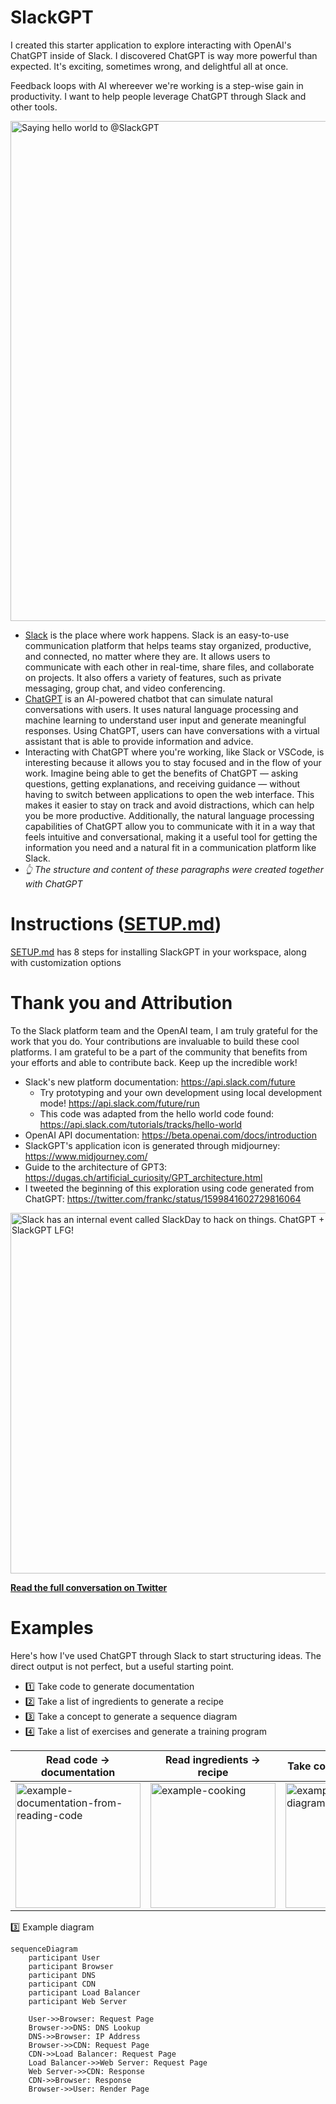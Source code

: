 # SlackGPT

I created this starter application to explore interacting with OpenAI's ChatGPT
inside of Slack. I discovered ChatGPT is way more powerful than expected. It's
exciting, sometimes wrong, and delightful all at once.

Feedback loops with AI whereever we're working is a step-wise gain in
productivity. I want to help people leverage ChatGPT through Slack and other
tools.

<img width="800" alt="Saying hello world to @SlackGPT" src="https://user-images.githubusercontent.com/178719/206929669-06895ca1-3ae1-4ca7-81cb-2ce124f476a3.png">

- [Slack](https://slack.com/) is the place where work happens. Slack is an
  easy-to-use communication platform that helps teams stay organized,
  productive, and connected, no matter where they are. It allows users to
  communicate with each other in real-time, share files, and collaborate on
  projects. It also offers a variety of features, such as private messaging,
  group chat, and video conferencing.
- [ChatGPT](https://chat.openai.com/chat) is an AI-powered chatbot that can
  simulate natural conversations with users. It uses natural language processing
  and machine learning to understand user input and generate meaningful
  responses. Using ChatGPT, users can have conversations with a virtual
  assistant that is able to provide information and advice.
- Interacting with ChatGPT where you're working, like Slack or VSCode, is
  interesting because it allows you to stay focused and in the flow of your
  work. Imagine being able to get the benefits of ChatGPT — asking questions,
  getting explanations, and receiving guidance — without having to switch
  between applications to open the web interface. This makes it easier to stay
  on track and avoid distractions, which can help you be more productive.
  Additionally, the natural language processing capabilities of ChatGPT allow
  you to communicate with it in a way that feels intuitive and conversational,
  making it a useful tool for getting the information you need and a natural fit
  in a communication platform like Slack.
- _👆 The structure and content of these paragraphs were created together with
  ChatGPT_

# Instructions ([SETUP.md](SETUP.md))

[SETUP.md](SETUP.md) has 8 steps for installing SlackGPT in your workspace,
along with customization options

# Thank you and Attribution

To the Slack platform team and the OpenAI team, I am truly grateful for the work
that you do. Your contributions are invaluable to build these cool platforms. I
am grateful to be a part of the community that benefits from your efforts and
able to contribute back. Keep up the incredible work!

- Slack's new platform documentation: https://api.slack.com/future
  - Try prototyping and your own development using local development mode!
    https://api.slack.com/future/run
  - This code was adapted from the hello world code found:
    https://api.slack.com/tutorials/tracks/hello-world
- OpenAI API documentation: https://beta.openai.com/docs/introduction
- SlackGPT's application icon is generated through midjourney:
  https://www.midjourney.com/
- Guide to the architecture of GPT3:
  https://dugas.ch/artificial_curiosity/GPT_architecture.html
- I tweeted the beginning of this exploration using code generated from ChatGPT:
  https://twitter.com/frankc/status/1599841602729816064

[<img width="577" alt="Slack has an internal event called SlackDay to hack on things. ChatGPT + Slack → SlackGPT LFG!" src="https://user-images.githubusercontent.com/178719/206937851-38fc5716-3e69-46d6-ac80-017d6924b0c5.png">](https://twitter.com/frankc/status/1599841602729816064)

[**Read the full conversation on Twitter**](https://twitter.com/frankc/status/1599841602729816064)

# Examples

Here's how I've used ChatGPT through Slack to start structuring ideas. The
direct output is not perfect, but a useful starting point.

- 1️⃣ Take code to generate documentation
- 2️⃣ Take a list of ingredients to generate a recipe
- 3️⃣ Take a concept to generate a sequence diagram
- 4️⃣ Take a list of exercises and generate a training program

| Read code → documentation                                                                                                                                                                                                                                                        | Read ingredients → recipe                                                                                                                                                                                                                                | Take concept → diagram                                                                                                                                                                                                                                            | Take exercises → workouts                                                                                                                                                                                                                                 |
| -------------------------------------------------------------------------------------------------------------------------------------------------------------------------------------------------------------------------------------------------------------------------------- | -------------------------------------------------------------------------------------------------------------------------------------------------------------------------------------------------------------------------------------------------------- | ----------------------------------------------------------------------------------------------------------------------------------------------------------------------------------------------------------------------------------------------------------------- | --------------------------------------------------------------------------------------------------------------------------------------------------------------------------------------------------------------------------------------------------------- |
| [<img width="200" alt="example-documentation-from-reading-code" src="https://user-images.githubusercontent.com/178719/207098084-b07941ee-8df9-457f-85fb-5e1a8353cc6e.png">](https://user-images.githubusercontent.com/178719/207098084-b07941ee-8df9-457f-85fb-5e1a8353cc6e.png) | [<img width="200" alt="example-cooking" src="https://user-images.githubusercontent.com/178719/207098086-bde444a3-dad9-42d1-a344-ee2c2729bf5d.png">](https://user-images.githubusercontent.com/178719/207098086-bde444a3-dad9-42d1-a344-ee2c2729bf5d.png) | [<img width="200" alt="example-browsers-diagram" src="https://user-images.githubusercontent.com/178719/207098073-1f6667f5-8642-44bb-9543-ec71b5067bfb.png">](https://user-images.githubusercontent.com/178719/207098073-1f6667f5-8642-44bb-9543-ec71b5067bfb.png) | [<img width="150" alt="example-training" src="https://user-images.githubusercontent.com/178719/207098081-afcbe96f-8b23-4114-8ba0-fed7f05a064c.png">](https://user-images.githubusercontent.com/178719/207098081-afcbe96f-8b23-4114-8ba0-fed7f05a064c.png) |

3️⃣ Example diagram

```mermaid
sequenceDiagram
    participant User
    participant Browser
    participant DNS
    participant CDN
    participant Load Balancer
    participant Web Server

    User->>Browser: Request Page
    Browser->>DNS: DNS Lookup
    DNS->>Browser: IP Address
    Browser->>CDN: Request Page
    CDN->>Load Balancer: Request Page
    Load Balancer->>Web Server: Request Page
    Web Server->>CDN: Response
    CDN->>Browser: Response
    Browser->>User: Render Page
```
